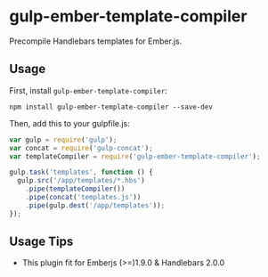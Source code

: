 # gulp-ember-template-compiler

Precompile Handlebars templates for Ember.js.

## Usage

First, install ```gulp-ember-template-compiler```:

```shell
npm install gulp-ember-template-compiler --save-dev
```

Then, add this to your gulpfile.js:

```javascript
var gulp = require('gulp');
var concat = require('gulp-concat');
var templateCompiler = require('gulp-ember-template-compiler');

gulp.task('templates', function () {
  gulp.src('/app/templates/*.hbs')
    .pipe(templateCompiler())
    .pipe(concat('templates.js'))
    .pipe(gulp.dest('/app/templates'));
});
```

## Usage Tips

* This plugin fit for Emberjs (>=)1.9.0 & Handlebars 2.0.0
